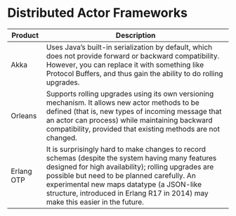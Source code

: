 # Distributed Actor Frameworks

| Product | Description |
|---|---|
| Akka | Uses Java’s built-in serialization by default, which does not provide forward or backward compatibility. However, you can replace it with something like Protocol Buffers, and thus gain the ability to do rolling upgrades. |
| Orleans | Supports rolling upgrades using its own versioning mechanism. It allows new actor methods to be defined (that is, new types of incoming message that an actor can process) while maintaining backward compatibility, provided that existing methods are not changed. |
| Erlang OTP | It is surprisingly hard to make changes to record schemas (despite the system having many features designed for high availability); rolling upgrades are possible but need to be planned carefully. An experimental new maps datatype (a JSON-like structure, introduced in Erlang R17 in 2014) may make this easier in the future. |
